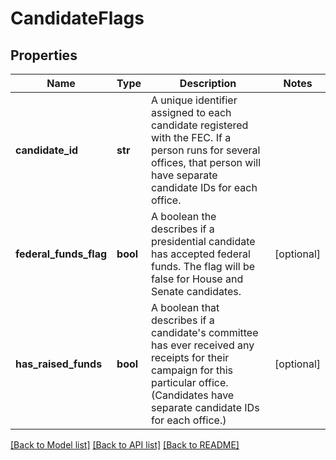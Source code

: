 # CandidateFlags

## Properties
Name | Type | Description | Notes
------------ | ------------- | ------------- | -------------
**candidate_id** | **str** |  A unique identifier assigned to each candidate registered with the FEC. If a person runs for several offices, that person will have separate candidate IDs for each office.  | 
**federal_funds_flag** | **bool** | A boolean the describes if a presidential candidate has accepted federal funds. The flag will be false for House and Senate candidates. | [optional] 
**has_raised_funds** | **bool** | A boolean that describes if a candidate&#39;s committee has ever received any receipts for their campaign for this particular office. (Candidates have separate candidate IDs for each office.) | [optional] 

[[Back to Model list]](../README.md#documentation-for-models) [[Back to API list]](../README.md#documentation-for-api-endpoints) [[Back to README]](../README.md)


